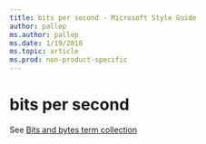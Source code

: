 ```yaml
---
title: bits per second - Microsoft Style Guide
author: pallep
ms.author: pallep
ms.date: 1/19/2018
ms.topic: article
ms.prod: non-product-specific
---
```


# bits per second

See [Bits and bytes term collection](/style-guide/a-z-word-list-term-collections/term-collections/bits-bytes-terms)
